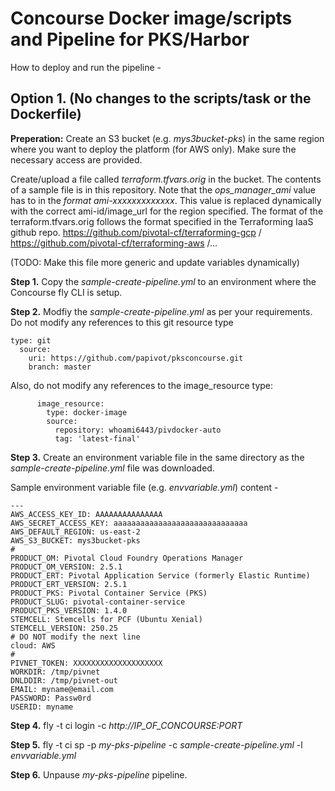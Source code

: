 # Concourse Docker image/scripts and Pipeline for PKS/Harbor

How to deploy and run the pipeline - 

## **Option 1. (No changes to the scripts/task or the Dockerfile)**

**Preperation:** Create an S3 bucket (e.g. *mys3bucket-pks*) in the same region where you want to deploy the platform (for AWS only). Make sure the necessary access are provided. 

Create/upload a file called *terraform.tfvars.orig* in the bucket. The contents of a sample file is in this repository. Note that the *ops_manager_ami* value has to in the *format ami-xxxxxxxxxxxxx*. This value is replaced dynamically with the correct ami-id/image_url for the region specified. The format of the terraform.tfvars.orig follows the format specified in the Terraforming IaaS github repo.  https://github.com/pivotal-cf/terraforming-gcp / https://github.com/pivotal-cf/terraforming-aws /... 

(TODO: Make this file more generic and update variables dynamically) 

**Step 1.** Copy the *sample-create-pipeline.yml* to an environment where the Concourse fly CLI is setup. 

**Step 2.** Modfiy the *sample-create-pipeline.yml* as per your requirements. Do not modify any references to this git resource type
```
type: git
  source:
    uri: https://github.com/papivot/pksconcourse.git
    branch: master
```

Also, do not modify any references to the image_resource type:
```
      image_resource:
        type: docker-image
        source:
          repository: whoami6443/pivdocker-auto
          tag: 'latest-final'
```

**Step 3.** Create an environment variable file in the same directory as the *sample-create-pipeline.yml* file was downloaded. 


Sample environment variable file (e.g. *envvariable.yml*) content - 

```
---
AWS_ACCESS_KEY_ID: AAAAAAAAAAAAAAA
AWS_SECRET_ACCESS_KEY: aaaaaaaaaaaaaaaaaaaaaaaaaaaaaa
AWS_DEFAULT_REGION: us-east-2
AWS_S3_BUCKET: mys3bucket-pks
#
PRODUCT_OM: Pivotal Cloud Foundry Operations Manager
PRODUCT_OM_VERSION: 2.5.1
PRODUCT_ERT: Pivotal Application Service (formerly Elastic Runtime)
PRODUCT_ERT_VERSION: 2.5.1
PRODUCT_PKS: Pivotal Container Service (PKS)
PRODUCT_SLUG: pivotal-container-service
PRODUCT_PKS_VERSION: 1.4.0
STEMCELL: Stemcells for PCF (Ubuntu Xenial)
STEMCELL_VERSION: 250.25
# DO NOT modify the next line
cloud: AWS
#
PIVNET_TOKEN: XXXXXXXXXXXXXXXXXXXX
WORKDIR: /tmp/pivnet
DNLDDIR: /tmp/pivnet-out
EMAIL: myname@email.com
PASSWORD: Passw0rd
USERID: myname
```

**Step 4.** fly -t ci login -c *http://IP_OF_CONCOURSE:PORT*

**Step 5.** fly -t ci sp -p *my-pks-pipeline* -c *sample-create-pipeline.yml* -l *envvariable.yml*

**Step 6.** Unpause *my-pks-pipeline* pipeline. 

